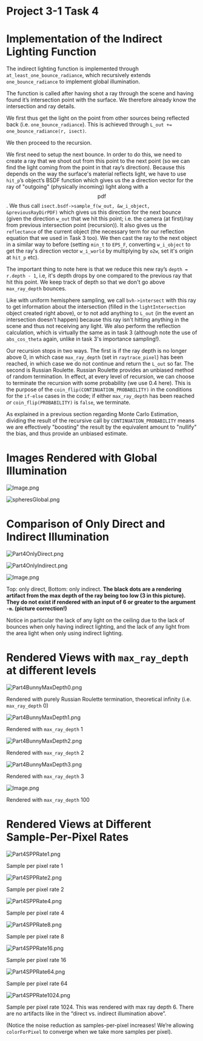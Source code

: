 # Project 3-1 Task 4

# Implementation of the Indirect Lighting Function

The indirect lighting function is implemented through `at_least_one_bounce_radiance`, which recursively extends `one_bounce_radiance` to implement global illumination.

The function is called after having shot a ray through the scene and having found it’s intersection point with the surface. We therefore already know the intersection and ray details.

We first thus get the light on the point from other sources being reflected back (i.e. `one_bounce_radiance`). This is achieved through `L_out += one_bounce_radiance(r, isect)`.

We then proceed to the recursion.

We first need to setup the next bounce. In order to do this, we need to create a ray that we shoot out from this point to the next point (so we can find the light coming from the point in that ray’s direction). Because this depends on the way the surface's material reflects light, we have to use `hit_p`’s object’s BSDF function which gives us the a direction vector for the ray of "outgoing" (physically incoming) light along with a $$\text{pdf}$$. We thus call `isect.bsdf->sample_f(w_out, &w_i_object, &previousRayDirPDF)` which gives us this direction for the next bounce (given the direction `w_out` that we hit this point; i.e. the camera (at first)/ray from previous intersection point (recursion)). It also gives us the `reflectance` of the current object (the necessary term for our reflection equation that we used in Task 3 too). We then cast the ray to the next object in a similar way to before (setting `min_t` to  `EPS_F`, converting `w_i_object` to get the ray's direction vector `w_i_world` by multiplying by `o2w`, set it's origin at `hit_p` etc).

The important thing to note here is that we reduce this new ray’s `depth = r.depth - 1`, i.e, it's depth drops by one compared to the previous ray that hit this point. We keep track of depth so that we don't go above `max_ray_depth` bounces.

Like with uniform hemisphere sampling, we call `bvh->intersect` with this ray to get information about the intersection (filled in the `lightIntersection` object created right above), or to not add anything to `L_out` (in the event an intersection doesn't happen) because this ray isn't hitting anything in the scene and thus not receiving any light. We also perform the reflection calculation, which is virtually the same as in task 3 (although note the use of `abs_cos_theta` again, unlike in task 3's importance sampling!).

Our recursion stops in two ways. The first is if the ray depth is no longer above 0, in which case `max_ray_depth` (set in `raytrace_pixel`) has been reached, in which case we do not continue and return the `L_out` so far. The second is Russian Roulette. Russian Roulette provides an unbiased method of random termination. In effect, at every level of recursion, we can choose to terminate the recursion with some probability (we use 0.4 here). This is the purpose of the `coin_flip(CONTINUATION_PROBABILITY)` in the conditions for the `if-else` cases in the code; if either `max_ray_depth` has been reached *or* `coin_flip(PROBABILITY)`  is `false`, we terminate.

As explained in a previous section regarding Monte Carlo Estimation, dividing the result of the recursive call by `CONTINUATION_PROBABILITY` means we are effectively "boosting" the result by the equivalent amount to "nullify" the bias, and thus provide an unbiased estimate.

# Images Rendered with Global Illumination

![Image.png](Project%203-1%20Task%204.assets/Image.png)

![spheresGlobal.png](Project%203-1%20Task%204.assets/spheresGlobal.png)

# Comparison of Only Direct and Indirect Illumination

![Part4OnlyDirect.png](Project%203-1%20Task%204.assets/Part4OnlyDirect.png)

![Part4OnlyIndirect.png](Project%203-1%20Task%204.assets/Part4OnlyIndirect.png)

![Image.png](Project%203-1%20Task%204.assets/Image%20(2).png)

Top: only direct, Bottom: only indirect. **The black dots are a rendering artifact from the max depth of the ray being too low (3 in this picture). They do not exist if rendered with an input of 6 or greater to the argument `-m`. (picture correction!)**

Notice in particular the lack of any light on the ceiling due to the lack of bounces when only having indirect lighting, and the lack of any light from the area light when only using indirect lighting.

# Rendered Views with `max_ray_depth` at different levels

![Part4BunnyMaxDepth0.png](Project%203-1%20Task%204.assets/Part4BunnyMaxDepth0.png)

Rendered with purely Russian Roulette termination, theoretical infinity (i.e. `max_ray_depth` 0)

![Part4BunnyMaxDepth1.png](Project%203-1%20Task%204.assets/Part4BunnyMaxDepth1.png)

Rendered with `max_ray_depth` 1

![Part4BunnyMaxDepth2.png](Project%203-1%20Task%204.assets/Part4BunnyMaxDepth2.png)

Rendered with `max_ray_depth` 2

![Part4BunnyMaxDepth3.png](Project%203-1%20Task%204.assets/Part4BunnyMaxDepth3.png)

Rendered with `max_ray_depth` 3

![Image.png](Project%203-1%20Task%204.assets/Image%20(3).png)

Rendered with `max_ray_depth` 100

# Rendered Views at Different Sample-Per-Pixel Rates

![Part4SPPRate1.png](Project%203-1%20Task%204.assets/Part4SPPRate1.png)

Sample per pixel rate 1

![Part4SPPRate2.png](Project%203-1%20Task%204.assets/Part4SPPRate2.png)

Sample per pixel rate 2

![Part4SPPRate4.png](Project%203-1%20Task%204.assets/Part4SPPRate4.png)

Sample per pixel rate 4

![Part4SPPRate8.png](Project%203-1%20Task%204.assets/Part4SPPRate8.png)

Sample per pixel rate 8

![Part4SPPRate16.png](Project%203-1%20Task%204.assets/Part4SPPRate16.png)

Sample per pixel rate 16

![Part4SPPRate64.png](Project%203-1%20Task%204.assets/Part4SPPRate64.png)

Sample per pixel rate 64

![Part4SPPRate1024.png](Project%203-1%20Task%204.assets/Part4SPPRate1024.png)

Sample per pixel rate 1024. This was rendered with max ray depth 6. There are no artifacts like in the “direct vs. indirect illumination above”.

(Notice the noise reduction as samples-per-pixel increases! We’re allowing `colorForPixel` to converge when we take more samples per pixel).

